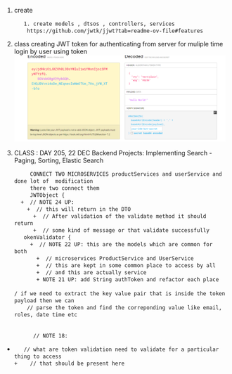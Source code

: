 1. create 
          

          1. create models , dtsos , controllers, services
           https://github.com/jwtk/jjwt?tab=readme-ov-file#features

2. class creating JWT token for authenticating from server
   for muliple time login by user using token 
![img_2.png](img_2.png)
          

3. CLASS : DAY 205, 22 DEC
   Backend Projects: Implementing Search - Paging, Sorting, Elastic Search
           
            CONNECT TWO MICROSERVICES productServices and userService and done lot of  modification 
            there two connect them 
            JWTObject {
         +  // NOTE 24 UP:
           +  // this will return in the DTO
             +  // After validation of the validate method it should return
             +  // some kind of message or that validate successfully
          okenValidator {
            +  // NOTE 22 UP: this are the models which are common for both
              +  // microservices ProductService and UserService
              +  // this are kept in some common place to access by all
              +  // and this are actually service
              + NOTE 21 UP: add String authToken and refactor each place

       / if we need to extract the key value pair that is inside the token payload then we can
           // parse the token and find the correponding value like email, roles, date time etc
                  

             // NOTE 18:
+        // what are token validation need to validate for a particular thing to access
      +    // that should be present here